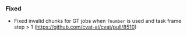 ### Fixed

- Fixed invalid chunks for GT jobs when `?number` is used and task frame step > 1
  (<https://github.com/cvat-ai/cvat/pull/8510>)